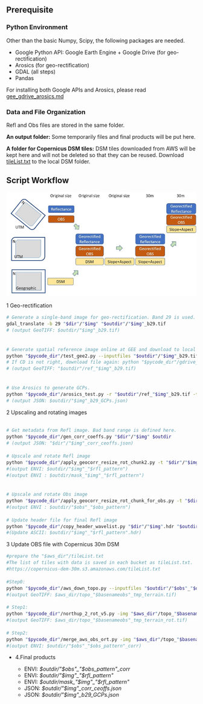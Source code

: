 
## Prerequisite

### Python Environment

Other than the basic Numpy, Scipy, the following packages are needed. 
- Google Python API:  Google Earth Engine + Google Drive (for geo-rectification)
- Arosics (for geo-rectification)
- GDAL (all steps)
- Pandas

For installing both Google APIs and Arosics, please read [gee_gdrive_arosics.md](./gee_gdrive_arosics.md)


### Data and File Organization

Refl and Obs files are stored in the same folder.

**An output folder:** Some temporarily files and final products will be put here.

**A folder for Copernicus DSM tiles:** DSM tiles downloaded from AWS will be kept here and will not be deleted so that they can be reused.
Download [tileList.txt](https://copernicus-dem-30m.s3.amazonaws.com/tileList.txt) to the local DSM folder.

## Script Workflow

![Workflow](./image/workflow_30m_wdts_geocorr.jpg)

1 Geo-rectification

```bash
# Generate a single-band image for geo-rectification. Band 29 is used.
gdal_translate -b 29 "$dir"/"$img" "$outdir"/"$img"_b29.tif
# (output GeoTIFF: $outdir/"$img"_b29.tif)


# Generate spatial reference image online at GEE and download to local folder
python "$pycode_dir"/test_gee2.py --inputfiles "$outdir"/"$img"_b29.tif --outputdir $outdir
# If CD is not right, download file again: python "$pycode_dir"/gdrive_download_file.py "ref"_"$img"_b29.tif $outdir
# (output GeoTIFF: "$outdir"/ref_"$img"_b29.tif)


# Use Arosics to generate GCPs.
python "$pycode_dir"/arosics_test.py -r "$outdir"/ref_"$img"_b29.tif -t "$outdir"/"$img"_b29.tif -o $outdir --GCP_Only
# (output JSON: $outdir/"$img"_b29_GCPs.json)
```

2 Upscaling and rotating images

```bash

# Get metadata from Refl image. Bad band range is defined here.
python "$pycode_dir"/gen_corr_coeffs.py "$dir"/"$img" $outdir
# (output JSON: "$dir"/"$img"_corr_ceoffs.json)

# Upscale and rotate Refl image
python "$pycode_dir"/apply_geocorr_resize_rot_chunk2.py -t "$dir"/"$img" -o $outdir -g "$outdir"/"$img"_b29_GCPs.json -p 30 -r "$outdir"/"$img"_b29.tif --ext $rfl_pattern --corr "$outdir"/"$img"_corr_ceoffs.json
#(output ENVI: $outdir/"$img"_"$rfl_pattern")
#(output ENVI : $outdir/mask_"$img"_"$rfl_pattern")


# Upscale and rotate Obs image
python "$pycode_dir"/apply_geocorr_resize_rot_chunk_for_obs.py -t "$dir"/"$obs" -o $outdir  -g "$outdir"/"$img"_b29_GCPs.json -p 30 -r "$outdir"/"$img"_b29.tif --ext $obs_pattern --corr "$outdir"/"$img"_corr_ceoffs.json
#(output ENVI : $outdir/"$obs"_"$obs_pattern")

# Update header file for final Refl image
python "$pycode_dir"/copy_header_wavelist.py "$dir"/"$img".hdr "$outdir"/"$img"_"$rfl_pattern".hdr "$outdir"/"$img"_corr_ceoffs.json
#(Update ASCII: $outdir/"$img"_"$rfl_pattern".hdr)
```

3 Update OBS file with Copernicus 30m DSM
```bash
#prepare the "$aws_dir"/tileList.txt
#The list of tiles with data is saved in each bucket as tileList.txt.
#https://copernicus-dem-30m.s3.amazonaws.com/tileList.txt

#Step0:
python "$pycode_dir"/aws_down_topo.py --inputfiles "$outdir"/"$obs"_"$obs_pattern" --outputdir $aws_dir
#(output GeoTIFF: $aws_dir/topo_"$basenameobs"_tmp_terrain.tif)

# Step1:
python "$pycode_dir"/northup_2_rot_v5.py -img "$aws_dir"/topo_"$basenameobs"_tmp_terrain.tif   -ref "$outdir"/"$obs"_"$obs_pattern" -od $aws_dir -interp 2
#(output GeoTIFF: $aws_dir/topo_"$basenameobs"_tmp_terrain_rot.tif)

# Step2:
python "$pycode_dir"/merge_aws_obs_ort.py -img "$aws_dir"/topo_"$basenameobs"_tmp_terrain_rot.tif   -ref "$outdir"/"$obs"_"$obs_pattern"  -od $outdir
#(output ENVI: $outdir/"$obs"_"$obs_pattern"_corr)
```

- 4.Final products

  * ENVI: *$outdir/"$obs"_"$obs_pattern"_corr*
  * ENVI: *$outdir/"$img"_"$rfl_pattern"* 
  * ENVI: *$outdir/mask_"$img"_"$rfl_pattern"* 
  * JSON: *$outdir/"$img"_corr_ceoffs.json*
  * JSON: *$outdir/"$img"_b29_GCPs.json*

